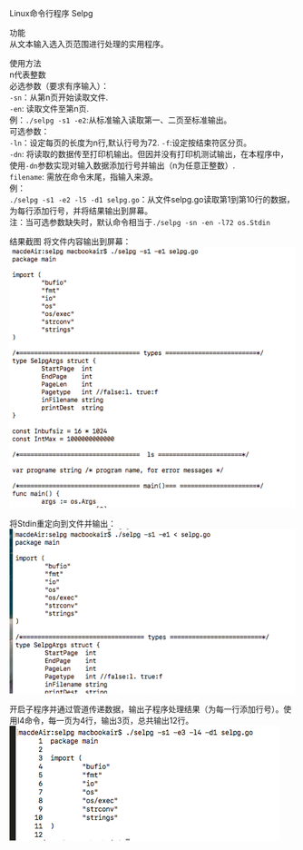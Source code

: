 Linux命令行程序 Selpg

功能  
从文本输入选入页范围进行处理的实用程序。 

使用方法  
n代表整数  
必选参数（要求有序输入）：  
`-sn`：从第n页开始读取文件.   
`-en`: 读取文件至第n页.  
例：`./selpg -s1 -e2`:从标准输入读取第一、二页至标准输出。  
可选参数：  
`-ln`：设定每页的长度为n行,默认行号为72. 
`-f`:设定按结束符区分页。  
`-dn`: 将读取的数据传至打印机输出。但因并没有打印机测试输出，在本程序中，使用`-dn`参数实现对输入数据添加行号并输出（n为任意正整数）.  
`filename`: 需放在命令末尾，指输入来源。  
例：  
`./selpg -s1 -e2 -l5 -d1 selpg.go`：从文件selpg.go读取第1到第10行的数据，为每行添加行号，并将结果输出到屏幕。  
注：当可选参数缺失时，默认命令相当于`./selpg -sn -en -l72 os.Stdin`

结果截图
将文件内容输出到屏幕：  
![Aaron Swartz](https://github.com/lonelyhope/selpg/blob/master/testPic/3.png?raw=true) 

将Stdin重定向到文件并输出：  
![Aaron Swartz](https://github.com/lonelyhope/selpg/blob/master/testPic/5.png?raw=true)

开启子程序并通过管道传递数据，输出子程序处理结果（为每一行添加行号）。使用l4命令，每一页为4行，输出3页，总共输出12行。  
![Aaron Swartz](https://github.com/lonelyhope/selpg/blob/master/testPic/2.png?raw=true)




